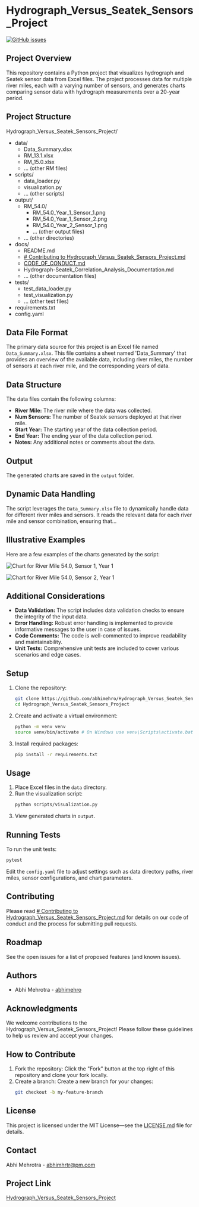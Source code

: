 # Hydrograph_Versus_Seatek_Sensors_Project

[![GitHub issues](https://img.shields.io/github/issues/abhimehro/Hydrograph_Versus_Seatek_Sensors_Project)](https://github.com/abhimehro/Hydrograph_Versus_Seatek_Sensors_Project/issues)

## Project Overview

This repository contains a Python project that visualizes hydrograph and Seatek sensor data from Excel files. The project processes data for multiple river miles, each with a varying number of sensors, and generates charts comparing sensor data with hydrograph measurements over a 20-year period.

## Project Structure

Hydrograph_Versus_Seatek_Sensors_Project/
- data/
  - Data_Summary.xlsx
  - RM_13.1.xlsx
  - RM_15.0.xlsx
  - ... (other RM files)
- scripts/
  - data_loader.py
  - visualization.py
  - ... (other scripts)
- output/
  - RM_54.0/
    - RM_54.0_Year_1_Sensor_1.png
    - RM_54.0_Year_1_Sensor_2.png
    - RM_54.0_Year_2_Sensor_1.png
    - ... (other output files)
  - ... (other directories)
- docs/
  - README.md
  - [# Contributing to Hydrograph_Versus_Seatek_Sensors_Project.md](https://github.com/abhimehro/Hydrograph_Versus_Seatek_Sensors_Project/blob/main/docs/%23%20Contributing%20to%20Hydrograph_Versus_Seatek_Sensors_Project.md)
  - [CODE_OF_CONDUCT.md](https://github.com/abhimehro/Hydrograph_Versus_Seatek_Sensors_Project/blob/main/docs/CODE_OF_CONDUCT.md)
  - Hydrograph-Seatek_Correlation_Analysis_Documentation.md
  - ... (other documentation files)
- tests/
  - test_data_loader.py
  - test_visualization.py
  - ... (other test files)
- requirements.txt
- config.yaml

## Data File Format

The primary data source for this project is an Excel file named `Data_Summary.xlsx`. This file contains a sheet named 'Data_Summary' that provides an overview of the available data, including river miles, the number of sensors at each river mile, and the corresponding years of data.

## Data Structure

The data files contain the following columns:

* **River Mile:** The river mile where the data was collected.
* **Num Sensors:** The number of Seatek sensors deployed at that river mile.
* **Start Year:** The starting year of the data collection period.
* **End Year:** The ending year of the data collection period.
* **Notes:** Any additional notes or comments about the data.

## Output

The generated charts are saved in the `output` folder.

## Dynamic Data Handling

The script leverages the `Data_Summary.xlsx` file to dynamically handle data for different river miles and sensors. It reads the relevant data for each river mile and sensor combination, ensuring that...

## Illustrative Examples

Here are a few examples of the charts generated by the script:

![Chart for River Mile 54.0, Sensor 1, Year 1](https://raw.githubusercontent.com/abhimehro/Hydrograph_Versus_Seatek_Sensors_Project/main/output/RM_54.0/RM_54.0_Year_1_Sensor%201.png)

![Chart for River Mile 54.0, Sensor 2, Year 1](https://raw.githubusercontent.com/abhimehro/Hydrograph_Versus_Seatek_Sensors_Project/main/output/RM_54.0/RM_54.0_Year_1_Sensor%202.png)

## Additional Considerations

* **Data Validation:** The script includes data validation checks to ensure the integrity of the input data.
* **Error Handling:** Robust error handling is implemented to provide informative messages to the user in case of issues.
* **Code Comments:** The code is well-commented to improve readability and maintainability.
* **Unit Tests:** Comprehensive unit tests are included to cover various scenarios and edge cases.

## Setup

1. Clone the repository:
    ```bash
    git clone https://github.com/abhimehro/Hydrograph_Versus_Seatek_Sensors_Project.git
    cd Hydrograph_Versus_Seatek_Sensors_Project
    ```

2. Create and activate a virtual environment:
    ```bash
    python -m venv venv
    source venv/bin/activate # On Windows use venv\Scripts\activate.bat
    ```

3. Install required packages:
    ```bash
    pip install -r requirements.txt
    ```

## Usage

1. Place Excel files in the `data` directory.
2. Run the visualization script:
    ```bash
    python scripts/visualization.py
    ```
3. View generated charts in `output`.

## Running Tests

To run the unit tests:
```bash
pytest
```

Edit the `config.yaml` file to adjust settings such as data directory paths, river miles, sensor configurations, and chart parameters.


## Contributing

Please read [# Contributing to Hydrograph_Versus_Seatek_Sensors_Project.md](https://github.com/abhimehro/Hydrograph_Versus_Seatek_Sensors_Project/blob/main/docs/%23%20Contributing%20to%20Hydrograph_Versus_Seatek_Sensors_Project.md) for details on our code of conduct and the process for submitting pull requests.

## Roadmap

See the open issues for a list of proposed features (and known issues).

## Authors

- Abhi Mehrotra - [abhimehro](https://github.com/abhimehro)

## Acknowledgments

We welcome contributions to the Hydrograph_Versus_Seatek_Sensors_Project! Please follow these guidelines to help us
review and accept your changes.

## How to Contribute

1. Fork the repository: Click the "Fork" button at the top right of this repository and clone your fork locally.
2. Create a branch: Create a new branch for your changes:
    ```bash
    git checkout -b my-feature-branch
    ```

## License

This project is licensed under the MIT License—see the [LICENSE.md](https://github.com/abhimehro/Hydrograph_Versus_Seatek_Sensors_Project/blob/main/docs/%23%20MIT%20License.md) file for details.

## Contact

Abhi Mehrotra - <abhimhrtr@pm.com>

## Project Link

[Hydrograph_Versus_Seatek_Sensors_Project](https://github.com/abhimehro/Hydrograph_Versus_Seatek_Sensors_Project)
